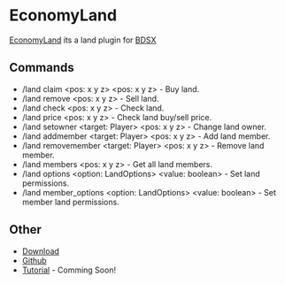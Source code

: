 # EconomyLand
[EconomyLand](https://github.com/ItzCandra23/economy-land) its a land plugin for [BDSX](https://github.com/bdsx/bdsx)

## Commands
- /land claim <pos: x y z> <pos: x y z> - Buy land.
- /land remove <pos: x y z> - Sell land.
- /land check <pos: x y z> - Check land.
- /land price <pos: x y z> - Check land buy/sell price.
- /land setowner <target: Player> <pos: x y z> - Change land owner.
- /land addmember <target: Player> <pos: x y z> - Add land member.
- /land removemember <target: Player> <pos: x y z> - Remove land member.
- /land members <pos: x y z> - Get all land members.
- /land options <option: LandOptions> <value: boolean> - Set land permissions.
- /land member_options <option: LandOptions> <value: boolean> - Set member land permissions.

## Other
- [Download](https://github.com/ItzCandra23/economy-land/archive/refs/heads/main.zip)
- [Github](https://github.com/ItzCandra23/economy-land)
- [Tutorial]() - Comming Soon!